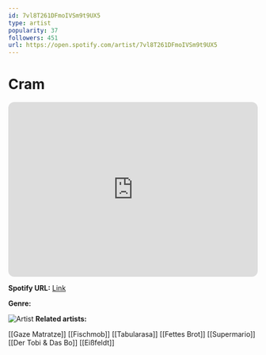 ```yaml
---
id: 7vl8T261DFmoIVSm9t9UX5
type: artist
popularity: 37
followers: 451
url: https://open.spotify.com/artist/7vl8T261DFmoIVSm9t9UX5
---
```

# Cram

<iframe style="border-radius:12px" src="https://open.spotify.com/embed/artist/7vl8T261DFmoIVSm9t9UX5" width="100%" height="352" frameBorder="0" allowfullscreen="" allow="autoplay; clipboard-write; encrypted-media; fullscreen; picture-in-picture" loading="lazy"></iframe>

**Spotify URL:** [Link](https://open.spotify.com/artist/7vl8T261DFmoIVSm9t9UX5)

**Genre:** 

![Artist](https://i.scdn.co/image/ab6761610000e5ebbdbd78da3d091893ab73377d)
**Related artists:**

[[Gaze Matratze]]
[[Fischmob]]
[[Tabularasa]]
[[Fettes Brot]]
[[Supermario]]
[[Der Tobi & Das Bo]]
[[Eißfeldt]]
